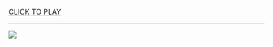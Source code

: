 
<a href="https://premium76.site?title=games_500_unblocked&ref=13M">CLICK TO PLAY</a></h3>
<hr>

<a href="https://premium76.site?title=games_500_unblocked&ref=13M"><img src="https://clearcache.store/games.png"></a>


